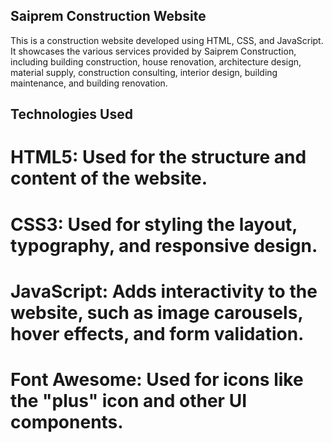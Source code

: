 ## Saiprem Construction Website
This is a construction website developed using HTML, CSS, and JavaScript. It showcases the various services provided by Saiprem Construction, including building construction, house renovation, architecture design, material supply, construction consulting, interior design, building maintenance, and building renovation.

## Technologies Used
# HTML5: Used for the structure and content of the website.
# CSS3: Used for styling the layout, typography, and responsive design.
# JavaScript: Adds interactivity to the website, such as image carousels, hover effects, and form validation.
# Font Awesome: Used for icons like the "plus" icon and other UI components.

